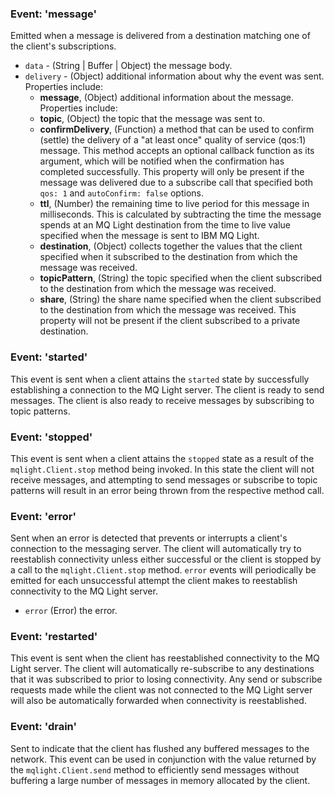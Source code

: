 ### Event: 'message'

Emitted when a message is delivered from a destination matching one of the
client's subscriptions.

* `data` - (String | Buffer | Object) the message body.
* `delivery` - (Object) additional information about why the event was sent.
  Properties include:
  *  **message**, (Object) additional information about the message.  Properties
     include:
    *  **topic**, (Object) the topic that the message was sent to.
    *  **confirmDelivery**, (Function) a method that can be used to confirm
       (settle) the delivery of a "at least once" quality of service (qos:1)
       message. This method accepts an optional callback function as its
       argument, which will be notified when the confirmation has completed
       successfully. This property will only be present if the message was
       delivered due to a subscribe call that specified both `qos: 1` and
       `autoConfirm: false` options.
    *  **ttl**, (Number) the remaining time to live period for this message in
       milliseconds. This is calculated by subtracting the time the message
       spends at an MQ Light destination from the time to live value specified
       when the message is sent to IBM MQ Light.
  *  **destination**, (Object) collects together the values that the client
       specified when it subscribed to the destination from which the message
       was received.
    *  **topicPattern**, (String) the topic specified when the client subscribed
       to the destination from which the message was received.
    *  **share**, (String) the share name specified when the client subscribed
       to the destination from which the message was received. This property
       will not be present if the client subscribed to a private destination.

### Event: 'started'

This event is sent when a client attains the `started` state by successfully
establishing a connection to the MQ Light server. The client is ready to send
messages. The client is also ready to receive messages by subscribing to topic
patterns.

### Event: 'stopped'

This event is sent when a client attains the `stopped` state as a result of the
`mqlight.Client.stop` method being invoked. In this state the client will not
receive messages, and attempting to send messages or subscribe to topic patterns
will result in an error being thrown from the respective method call.

### Event: 'error'

Sent when an error is detected that prevents or interrupts a client's
connection to the messaging server. The client will automatically try to
reestablish connectivity unless either successful or the client is stopped by a
call to the `mqlight.Client.stop` method. `error` events will periodically be
emitted for each unsuccessful attempt the client makes to reestablish
connectivity to the MQ Light server.

* `error` (Error) the error.

### Event: 'restarted'

This event is sent when the client has reestablished connectivity to the MQ
Light server. The client will automatically re-subscribe to any destinations
that it was subscribed to prior to losing connectivity. Any send or subscribe
requests made while the client was not connected to the MQ Light server will
also be automatically forwarded when connectivity is reestablished.

### Event: 'drain'

Sent to indicate that the client has flushed any buffered messages to the
network. This event can be used in conjunction with the value returned by the
`mqlight.Client.send` method to efficiently send messages without buffering a
large number of messages in memory allocated by the client.

